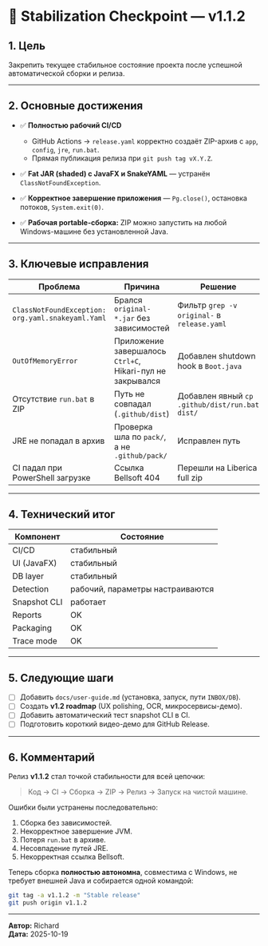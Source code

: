 # 🧭 Stabilization Checkpoint — v1.1.2

## 1. Цель
Закрепить текущее стабильное состояние проекта после успешной автоматической сборки и релиза.

---

## 2. Основные достижения

- ✅ **Полностью рабочий CI/CD**
  - GitHub Actions → `release.yaml` корректно создаёт ZIP-архив с `app`, `config`, `jre`, `run.bat`.
  - Прямая публикация релиза при `git push tag vX.Y.Z`.

- ✅ **Fat JAR (shaded) с JavaFX и SnakeYAML** — устранён `ClassNotFoundException`.
- ✅ **Корректное завершение приложения** — `Pg.close()`, остановка потоков, `System.exit(0)`.
- ✅ **Рабочая portable-сборка:** ZIP можно запустить на любой Windows-машине без установленной Java.

---

## 3. Ключевые исправления

| Проблема | Причина | Решение |
|-----------|----------|----------|
| `ClassNotFoundException: org.yaml.snakeyaml.Yaml` | Брался `original-*.jar` без зависимостей | Фильтр `grep -v original-` в `release.yaml` |
| `OutOfMemoryError` | Приложение завершалось `Ctrl+C`, Hikari-пул не закрывался | Добавлен shutdown hook в `Boot.java` |
| Отсутствие `run.bat` в ZIP | Путь не совпадал (`.github/dist`) | Добавлен явный `cp .github/dist/run.bat dist/` |
| JRE не попадал в архив | Проверка шла по `pack/`, а не `.github/pack/` | Исправлен путь |
| CI падал при PowerShell загрузке | Ссылка Bellsoft 404 | Перешли на Liberica full zip |

---

## 4. Технический итог

| Компонент | Состояние |
|------------|------------|
| CI/CD | стабильный |
| UI (JavaFX) | стабильный |
| DB layer | стабильный |
| Detection | рабочий, параметры настраиваются |
| Snapshot CLI | работает |
| Reports | OK |
| Packaging | OK |
| Trace mode | OK |

---

## 5. Следующие шаги

- [ ] Добавить `docs/user-guide.md` (установка, запуск, пути `INBOX/DB`).
- [ ] Создать **v1.2 roadmap** (UX polishing, OCR, микросервисы-демо).
- [ ] Добавить автоматический тест snapshot CLI в CI.
- [ ] Подготовить короткий видео-демо для GitHub Release.

---

## 6. Комментарий

Релиз **v1.1.2** стал точкой стабильности для всей цепочки:

> Код → CI → Сборка → ZIP → Релиз → Запуск на чистой машине.

Ошибки были устранены последовательно:
1. Сборка без зависимостей.
2. Некорректное завершение JVM.
3. Потеря `run.bat` в архиве.
4. Несовпадение путей JRE.
5. Некорректная ссылка Bellsoft.

Теперь сборка **полностью автономна**, совместима с Windows, не требует внешней Java и собирается одной командой:

```bash
git tag -a v1.1.2 -m "Stable release"
git push origin v1.1.2
```

---

**Автор:** Richard  
**Дата:** 2025-10-19






